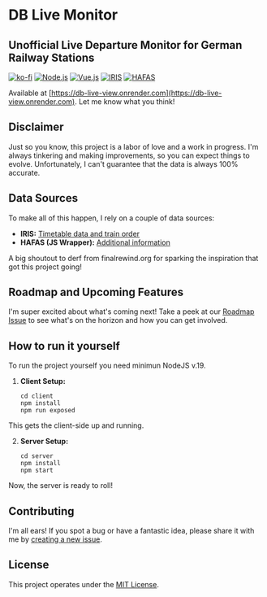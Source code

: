 # DB Live Monitor
## Unofficial Live Departure Monitor for German Railway Stations
[![ko-fi](https://ko-fi.com/img/githubbutton_sm.svg)](https://ko-fi.com/P5P3PIBAI) [![Node.js](https://img.shields.io/badge/Node.js-18.x-green)](https://nodejs.org/) [![Vue.js](https://img.shields.io/badge/Vue.js-3.x-brightgreen)](https://vuejs.org/) [![IRIS](https://img.shields.io/badge/IRIS-Data%20Source-orange)](https://iris.noncd.db.de/wbt/js/index.html) [![HAFAS](https://img.shields.io/badge/HAFAS-Data%20Source-blue)](https://github.com/public-transport/hafas-client/)

Available at [https://db-live-view.onrender.com](https://db-live-view.onrender.com). Let me know what you think!

## Disclaimer
Just so you know, this project is a labor of love and a work in progress. I'm always tinkering and making improvements, so you can expect things to evolve. Unfortunately, I can't guarantee that the data is always 100% accurate.

## Data Sources
To make all of this happen, I rely on a couple of data sources:

- **IRIS:** [Timetable data and train order](https://iris.noncd.db.de/wbt/js/index.html)
- **HAFAS (JS Wrapper):** [Additional information](https://github.com/public-transport/hafas-client/)

A big shoutout to derf from finalrewind.org for sparking the inspiration that got this project going!

## Roadmap and Upcoming Features
I'm super excited about what's coming next! Take a peek at our [Roadmap Issue](https://github.com/crwntec/db-live-monitor/issues/1) to see what's on the horizon and how you can get involved.

## How to run it yourself
To run the project yourself you need minimun NodeJS v.19.
1. **Client Setup:**
   ```shell
   cd client
   npm install
   npm run exposed
This gets the client-side up and running.

2. **Server Setup:**
    ```shell
    cd server
    npm install
    npm start

Now, the server is ready to roll!

## Contributing
I'm all ears! If you spot a bug or have a fantastic idea, please share it with me by [creating a new issue](https://github.com/crwntec/db-live-monitor/issues).

## License
This project operates under the [MIT License](LICENSE).

